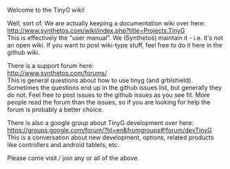 Welcome to the TinyG wiki!

Well, sort of. We are actually keeping a documentation wiki over here:<br>
http://www.synthetos.com/wiki/index.php?title=Projects:TinyG<br>
This is effectively the "user manual". We (Synthetos) maintain it - i.e. it's not an open wiki. If you want to post wiki-type stuff, feel free to do it here in the github wiki.

There is a support forum here: <br>
http://www.synthetos.com/forums/<br>
This is general questions about how to use tinyg (and grblshield). Sometimes the questions end up in the github issues list, but generally they do not. Feel free to post issues to the github issues as you see fit. More people read the forum than the issues, so if you are looking for help the forum is probably a better choice.

There is also a google group about TinyG development over here:<br>
https://groups.google.com/forum/?hl=en&fromgroups#!forum/devTinyG<br>
This is a conversation about new development, options, related products like controllers and android tablets, etc.

Please come visit / join any or all of the above.

